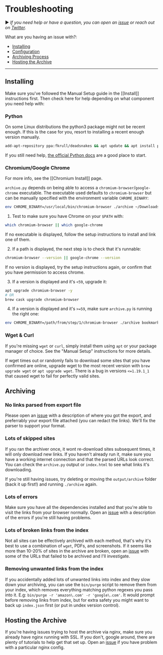 # Troubleshooting

▶️ *If you need help or have a question, you can open an [issue](https://github.com/ArchiveBox/ArchiveBox/issues?q=is%3Aissue+is%3Aopen+sort%3Aupdated-desc) or reach out on [Twitter](https://twitter.com/theSquashSH).*

What are you having an issue with?:

- [Installing](#Installing)
- [Configuration](https://github.com/ArchiveBox/ArchiveBox/wiki/Configuration)
- [Archiving Process](#Archiving)
- [Hosting the Archive](#Hosting-the-Archive)

---

## Installing

Make sure you've followed the Manual Setup guide in the [[Install]] instructions first.  Then check here for help depending on what component you need help with:

### Python

On some Linux distributions the python3 package might not be recent enough.
If this is the case for you, resort to installing a recent enough version manually.
```bash
add-apt-repository ppa:fkrull/deadsnakes && apt update && apt install python3.6
```
If you still need help, [the official Python docs](https://docs.python.org/3.6/using/unix.html) are a good place to start.

### Chromium/Google Chrome

For more info, see the [[Chromium Install]] page.

`archive.py` depends on being able to access a `chromium-browser`/`google-chrome` executable.  The executable used
defaults to `chromium-browser` but can be manually specified with the environment variable `CHROME_BINARY`:

```bash
env CHROME_BINARY=/usr/local/bin/chromium-browser ./archive ~/Downloads/bookmarks_export.html
```

1. Test to make sure you have Chrome on your `$PATH` with:

```bash
which chromium-browser || which google-chrome
```
If no executable is displayed, follow the setup instructions to install and link one of them.

2. If a path is displayed, the next step is to check that it's runnable:

```bash
chromium-browser --version || google-chrome --version
```
If no version is displayed, try the setup instructions again, or confirm that you have permission to access chrome.

3. If a version is displayed and it's `<59`, upgrade it:

```bash
apt upgrade chromium-browser -y
# OR
brew cask upgrade chromium-browser
```

4. If a version is displayed and it's `>=59`, make sure `archive.py` is running the right one:

```bash
env CHROME_BINARY=/path/from/step/1/chromium-browser ./archive bookmarks_export.html   # replace the path with the one you got from step 1
```


### Wget & Curl

If you're missing `wget` or `curl`, simply install them using `apt` or your package manager of choice.
See the "Manual Setup" instructions for more details.

If wget times out or randomly fails to download some sites that you have confirmed are online,
upgrade wget to the most recent version with `brew upgrade wget` or `apt upgrade wget`.  There is
a bug in versions `<=1.19.1_1` that caused wget to fail for perfectly valid sites.

## Archiving

### No links parsed from export file

Please open an [issue](https://github.com/ArchiveBox/ArchiveBox/issues) with a description of where you got the export, and
preferrably your export file attached (you can redact the links).  We'll fix the parser to support your format.

### Lots of skipped sites

If you ran the archiver once, it wont re-download sites subsequent times, it will only download new links.
If you haven't already run it, make sure you have a working internet connection and that the parsed URLs look correct.
You can check the `archive.py` output or `index.html` to see what links it's downloading.

If you're still having issues, try deleting or moving the `output/archive` folder (back it up first!) and running `./archive` again.

### Lots of errors

Make sure you have all the dependencies installed and that you're able to visit the links from your browser normally.
Open an [issue](https://github.com/ArchiveBox/ArchiveBox/issues) with a description of the errors if you're still having problems.

### Lots of broken links from the index

Not all sites can be effectively archived with each method, that's why it's best to use a combination of `wget`, PDFs, and screenshots.
If it seems like more than 10-20% of sites in the archive are broken, open an [issue](https://github.com/ArchiveBox/ArchiveBox/issues)
with some of the URLs that failed to be archived and I'll investigate.

### Removing unwanted links from the index

If you accidentally added lots of unwanted links into index and they slow down your archiving, you can use the `bin/purge` script to remove them from your index, which removes everything matching python regexes you pass into it. E.g: `bin/purge -r 'amazon\.com' -r 'google\.com'`. It would prompt before removing links from index, but for extra safety you might want to back up `index.json` first (or put in undex version control).

## Hosting the Archive

If you're having issues trying to host the archive via nginx, make sure you already have nginx running with SSL.
If you don't, google around, there are plenty of tutorials to help get that set up.  Open an [issue](https://github.com/ArchiveBox/ArchiveBox/issues)
if you have problem with a particular nginx config.

